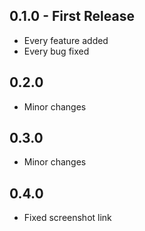 ## 0.1.0 - First Release
* Every feature added
* Every bug fixed

## 0.2.0
* Minor changes

## 0.3.0
* Minor changes

## 0.4.0
* Fixed screenshot link
